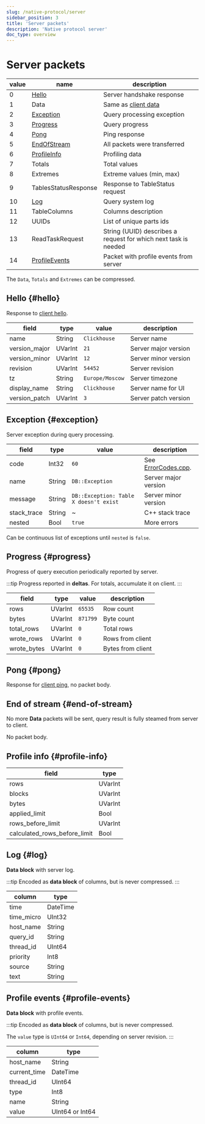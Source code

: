 ```yaml
---
slug: /native-protocol/server
sidebar_position: 3
title: 'Server packets'
description: 'Native protocol server'
doc_type: overview
---
```


# Server packets

| value | name                             | description                                                     |
|-------|----------------------------------|-----------------------------------------------------------------|
| 0     | [Hello](#hello)                  | Server handshake response                                       |
| 1     | Data                             | Same as [client data](./client.md#data)                            |
| 2     | [Exception](#exception)          | Query processing exception                                      |
| 3     | [Progress](#progress)            | Query progress                                                  |
| 4     | [Pong](#pong)                    | Ping response                                                   |
| 5     | [EndOfStream](#end-of-stream)    | All packets were transferred                                    |
| 6     | [ProfileInfo](#profile-info)     | Profiling data                                                  |
| 7     | Totals                           | Total values                                                    |
| 8     | Extremes                         | Extreme values (min, max)                                       |
| 9     | TablesStatusResponse             | Response to TableStatus request                                 |
| 10    | [Log](#log)                      | Query system log                                                |
| 11    | TableColumns                     | Columns description                                             |
| 12    | UUIDs                            | List of unique parts ids                                        |
| 13    | ReadTaskRequest                  | String (UUID) describes a request for which next task is needed |
| 14    | [ProfileEvents](#profile-events) | Packet with profile events from server                          |

The `Data`, `Totals` and `Extremes` can be compressed.

## Hello {#hello}

Response to [client hello](./client.md#hello).

| field         | type    | value           | description          |
|---------------|---------|-----------------|----------------------|
| name          | String  | `Clickhouse`    | Server name          |
| version_major | UVarInt | `21`            | Server major version |
| version_minor | UVarInt | `12`            | Server minor version |
| revision      | UVarInt | `54452`         | Server revision      |
| tz            | String  | `Europe/Moscow` | Server timezone      |
| display_name  | String  | `Clickhouse`    | Server name for UI   |
| version_patch | UVarInt | `3`             | Server patch version |

## Exception {#exception}

Server exception during query processing.

| field       | type   | value                                  | description                  |
|-------------|--------|----------------------------------------|------------------------------|
| code        | Int32  | `60`                                   | See [ErrorCodes.cpp][codes]. |
| name        | String | `DB::Exception`                        | Server major version         |
| message     | String | `DB::Exception: Table X doesn't exist` | Server minor version         |
| stack_trace | String | ~                                      | C++ stack trace              |
| nested      | Bool   | `true`                                 | More errors                  |

Can be continuous list of exceptions until `nested` is `false`.

[codes]: https://clickhouse.com/codebrowser/ClickHouse/src/Common/ErrorCodes.cpp.html "List of error codes"

## Progress {#progress}

Progress of query execution periodically reported by server.

:::tip
Progress reported in **deltas**. For totals, accumulate it on client.
:::

| field       | type    | value    | description       |
|-------------|---------|----------|-------------------|
| rows        | UVarInt | `65535`  | Row count         |
| bytes       | UVarInt | `871799` | Byte count        |
| total_rows  | UVarInt | `0`      | Total rows        |
| wrote_rows  | UVarInt | `0`      | Rows from client  |
| wrote_bytes | UVarInt | `0`      | Bytes from client |

## Pong {#pong}

Response for [client ping](./client.md#ping), no packet body.

## End of stream {#end-of-stream}

No more **Data** packets will be sent, query result is fully steamed from server to client.

No packet body.

## Profile info {#profile-info}

| field                        | type    |
|------------------------------|---------|
| rows                         | UVarInt |
| blocks                       | UVarInt |
| bytes                        | UVarInt |
| applied_limit                | Bool    |
| rows_before_limit            | UVarInt |
| calculated_rows_before_limit | Bool    |

## Log {#log}

**Data block** with server log.

:::tip
Encoded as **data block** of columns, but is never compressed.
:::

| column     | type     |
|------------|----------|
| time       | DateTime |
| time_micro | UInt32   |
| host_name  | String   |
| query_id   | String   |
| thread_id  | UInt64   |
| priority   | Int8     |
| source     | String   |
| text       | String   |

## Profile events {#profile-events}

**Data block** with profile events.

:::tip
Encoded as **data block** of columns, but is never compressed.

The `value` type is `UInt64` or `Int64`, depending on server revision.
:::

| column       | type            |
|--------------|-----------------|
| host_name    | String          |
| current_time | DateTime        |
| thread_id    | UInt64          |
| type         | Int8            |
| name         | String          |
| value        | UInt64 or Int64 |
